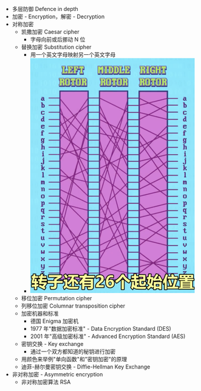 - 多层防御 Defence in depth
- 加密 - Encryption，解密 - Decryption
- 对称加密
	- 凯撒加密 Caesar cipher
		- 字母向前或后挪动 N 位
	- 替换加密 Substitution cipher
		- 用一个英文字母映射另一个英文字母
		- ![image.png](../assets/image_1654215255242_0.png)
	- 移位加密 Permutation cipher
	- 列移位加密 Columnar transposition cipher
	- 加密机器和标准
		- 德国 Enigma 加密机
		- 1977 年"数据加密标准" - Data Encryption Standard (DES)
		- 2001 年"高级加密标准" - Advanced Encryption Standard (AES)
	- 密钥交换 - Key exchange
		- 通过一个双方都知道的秘钥进行加密
	- 用颜色来举例"单向函数"和"密钥加密"的原理
	- 迪菲-赫尔曼密钥交换 - Diffie-Hellman Key Exchange
- 非对称加密 - Asymmetric encryption
	- 非对称加密算法 RSA